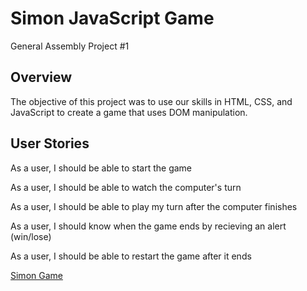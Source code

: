 <h1>Simon JavaScript Game</h1>

General Assembly Project #1

<h2>Overview</h2>

The objective of this project was to use our skills in HTML, CSS, and JavaScript to create a game that uses DOM manipulation. 

<h2>User Stories</h2>

As a user, I should be able to start the game

As a user, I should be able to watch the computer's turn

As a user, I should be able to play my turn after the computer finishes

As a user, I should know when the game ends by recieving an alert (win/lose)

As a user, I should be able to restart the game after it ends

[Simon Game](https://keith-levine.github.io/)
